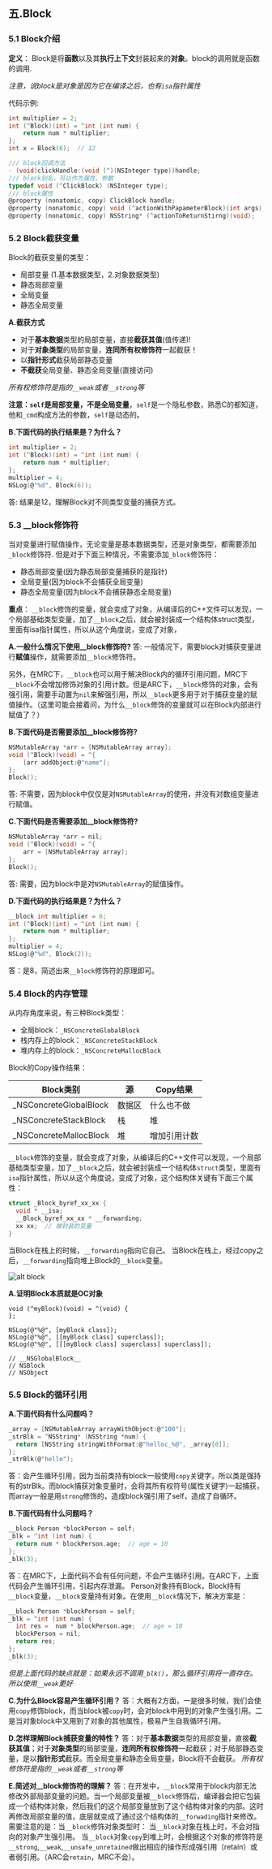 
## 五.Block

### 5.1 Block介绍
**定义**：
Block是将**函数**以及其**执行上下文**封装起来的**对象**。block的调用就是函数的调用.

*注意，说block是对象是因为它在编译之后，也有`isa`指针属性*

代码示例:
```c
int multiplier = 2;
int (^Block)(int) = ^int (int num) {
    return num * multiplier;
};
int x = Block(6);  // 12

/// block回调方法
- (void)clickHandle:(void (^)(NSInteger type))handle;
/// block别名，可以作为属性、参数
typedef void (^ClickBlock) (NSInteger type);
/// block属性
@property (nonatomic, copy) ClickBlock handle;
@property (nonatomic, copy) void (^actionWithPapameterBlock)(int args);
@property (nonatomic, copy) NSString* (^actionToReturnStirng)(void);
```

### 5.2 Block截获变量
Block的截获变量的类型：
- 局部变量 (1.基本数据类型，2.对象数据类型)
- 静态局部变量
- 全局变量
- 静态全局变量

**A.截获方式**
- 对于**基本数据**类型的局部变量，直接**截获其值**(值传递)!
- 对于**对象类型**的局部变量，**连同所有权修饰符**一起截获！
- 以**指针形式**截获局部静态变量
- **不截获**全局变量、静态全局变量(直接访问)

*所有权修饰符是指的`__weak`或者`__strong`等*

**注意：`self`是局部变量，不是全局变量**，`self`是一个隐私参数，熟悉C的都知道，他和`_cmd`构成方法的参数，`self`是动态的。

**B.下面代码的执行结果是？为什么？**
```c
int multiplier = 2;
int (^Block)(int) = ^int (int num) {
    return num * multiplier;
};
multiplier = 4;
NSLog(@"%d", Block(6));
```

答: 结果是12，理解Block对不同类型变量的捕获方式。

### 5.3 __block修饰符
当对变量进行赋值操作，无论变量是基本数据类型，还是对象类型，都需要添加`_block`修饰符.
但是对于下面三种情况，不需要添加`_block`修饰符：
- 静态局部变量(因为静态局部变量捕获的是指针)
- 全局变量(因为block不会捕获全局变量)
- 静态全局变量(因为block不会捕获静态全局变量)

**重点**：
`__block`修饰的变量，就会变成了对象，从编译后的C++文件可以发现，一个局部基础类型变量，加了`__block`之后，就会被封装成一个结构体struct类型，里面有isa指针属性，所以从这个角度说，变成了对象，

**A.一般什么情况下使用__block修饰符?**
答: 一般情况下，需要block对捕获变量进行**赋值**操作，就需要添加`__block`修饰符。

另外，在MRC下，`__block`也可以用于解决Block内的循环引用问题，MRC下`__block`不会增加修饰对象的引用计数。但是ARC下，`__block`修饰的对象，会有强引用，需要手动置为`nil`来解强引用，所以`__block`更多用于对于捕获变量的赋值操作。（这里可能会接着问，为什么`__block`修饰的变量就可以在Block内部进行赋值了？）

**B.下面代码是否需要添加__block修饰符?**
```c
NSMutableArray *arr = [NSMutableArray array];
void (^Block)(void) = ^{
    [arr addObject:@"name"];
};
Block();
```
答: 不需要，因为block中仅仅是对`NSMutableArray`的使用，并没有对数组变量进行赋值。

**C.下面代码是否需要添加__block修饰符?**
```c
NSMutableArray *arr = nil;
void (^Block)(void) = ^{
    arr = [NSMutableArray array];
};
Block();
```
答: 需要，因为block中是对`NSMutableArray`的赋值操作。

**D.下面代码的执行结果是？为什么？**
```c
__block int multiplier = 6;
int (^Block)(int) = ^int (int num) {
    return num * multiplier;
};
multiplier = 4;
NSLog(@"%d", Block(2));
```
答：是8，简述出来`__block`修饰符的原理即可。

### 5.4 Block的内存管理
从内存角度来说，有三种Block类型：
- 全局block：`_NSConcreteGlobalBlock`
- 栈内存上的block：`_NSConcreteStackBlock`
- 堆内存上的block：`_NSConcreteMallocBlock`

Block的Copy操作结果：

| Block类别 | 源 | Copy结果 |
|  ----  | ----  | ----  | 
| _NSConcreteGlobalBlock | 数据区 | 什么也不做| 
| _NSConcreteStackBlock | 栈 | 堆 |
| _NSConcreteMallocBlock | 堆 | 增加引用计数 | 

`__block`修饰的变量，就会变成了对象，从编译后的C++文件可以发现，一个局部基础类型变量，加了`__block`之后，就会被封装成一个结构体`struct`类型，里面有`isa`指针属性，所以从这个角度说，变成了对象，这个结构体关键有下面三个属性：
```c
struct _Block_byref_xx_xx {
  void * __isa;
  __Block_byref_xx_xx * __forwarding;
  xx xx;  // 被封装的变量
}
```

当Block在栈上的时候，`__forwarding`指向它自己。
当Block在栈上，经过copy之后，`__forwarding`指向堆上Block的`__block`变量。

![alt block](image/0047.png "block")

**A.证明Block本质就是OC对象**
```objc
void (^myBlock)(void) = ^(void) {
};

NSLog(@"%@", [myBlock class]);
NSLog(@"%@", [[myBlock class] superclass]);
NSLog(@"%@", [[[myBlock class] superclass] superclass]);

// __NSGlobalBlock__
// NSBlock
// NSObject
```

### 5.5 Block的循环引用

**A.下面代码有什么问题吗？**
```c
_array = [NSMutableArray arrayWithObject:@"100"];
_strBlk = ^NSString* (NSString *num) {
  return [NSString stringWithFormat:@"helloc_%@", _array[0]];
};
_strBlk(@"hello");
```
答：会产生循环引用，因为当前类持有block一般使用`copy`关键字，所以类是强持有的strBlk。而block捕获对象变量时，会将其所有权符号(属性关键字)一起捕获，而array一般是用`strong`修饰的，造成block强引用了self，造成了自循环。

**B.下面代码有什么问题吗？**
```c
__block Person *blockPerson = self;
_blk = ^int (int num) {
  return num * blockPerson.age;  // age = 10
};
_blk(3);
```

答：在MRC下，上面代码不会有任何问题，不会产生循环引用。在ARC下，上面代码会产生循环引用，引起内存泄漏。
Person对象持有Block，Block持有`__block`变量，`__block`变量持有对象。在使用`__block`情况下，解决方案是：
```c
__block Person *blockPerson = self;
_blk = ^int (int num) {
  int res =  num * blockPerson.age;  // age = 10
  blockPerson = nil;
  return res;
};
_blk(3);
```
*但是上面代码的缺点就是：如果永远不调用`_blk()`，那么循环引用将一直存在。所以使用`__weak`更好*

**C.为什么Block容易产生循环引用？**
答：大概有2方面，一是很多时候，我们会使用`copy`修饰block，而当block被`copy`时，会对block中用到的对象产生强引用。二是当对象block中又用到了对象的其他属性，极易产生自我循环引用。

**D.怎样理解Block捕获变量的特性？**
答：对于**基本数据**类型的局部变量，直接**截获其值**；对于**对象类型**的局部变量，**连同所有权修饰符**一起截获；对于局部静态变量，是以**指针形式**截获。而全局变量和静态全局变量，Block将不会截获。
*所有权修饰符是指的`__weak`或者`__strong`等*

**E.简述对__block修饰符的理解？**
答：在开发中，`__block`常用于block内部无法修改外部局部变量的问题。当一个局部变量被`__block`修饰后，编译器会把它包装成一个结构体对象，然后我们的这个局部变量放到了这个结构体对象的内部。这时再修改局部变量的值，底层就变成了通过这个结构体的`__forwading`指针来修改。
需要注意的是：当`__block`修饰对象类型时：
当`__block`对象在栈上时，不会对指向的对象产生强引用。
当`__block`对象`copy`到堆上时，会根据这个对象的修饰符是`__strong`,`__weak`,`__unsafe_unretained`做出相应的操作形成强引用（retain）或者弱引用。（ARC会`retain`，MRC不会）。